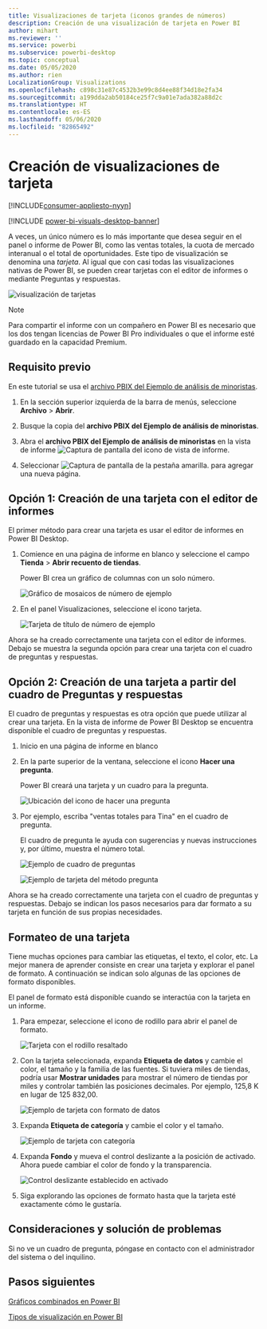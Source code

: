 ```yaml
---
title: Visualizaciones de tarjeta (iconos grandes de números)
description: Creación de una visualización de tarjeta en Power BI
author: mihart
ms.reviewer: ''
ms.service: powerbi
ms.subservice: powerbi-desktop
ms.topic: conceptual
ms.date: 05/05/2020
ms.author: rien
LocalizationGroup: Visualizations
ms.openlocfilehash: c898c31e87c4532b3e99c8d4ee88f34d18e2fa34
ms.sourcegitcommit: a199dda2ab50184ce25f7c9a01e7ada382a88d2c
ms.translationtype: HT
ms.contentlocale: es-ES
ms.lasthandoff: 05/06/2020
ms.locfileid: "82865492"
---
```

# <a name="create-card-visualizations"></a>Creación de visualizaciones de tarjeta

[!INCLUDE[consumer-appliesto-nyyn](../includes/consumer-appliesto-nyyn.md)]

[!INCLUDE [power-bi-visuals-desktop-banner](../includes/power-bi-visuals-desktop-banner.md)]

A veces, un único número es lo más importante que desea seguir en el panel o informe de Power BI, como las ventas totales, la cuota de mercado interanual o el total de oportunidades. Este tipo de visualización se denomina una *tarjeta*. Al igual que con casi todas las visualizaciones nativas de Power BI, se pueden crear tarjetas con el editor de informes o mediante Preguntas y respuestas.

![visualización de tarjetas](media/power-bi-visualization-card/pbi-opptuntiescard.png)

> [!NOTE]
> Para compartir el informe con un compañero en Power BI es necesario que los dos tengan licencias de Power BI Pro individuales o que el informe esté guardado en la capacidad Premium.

## <a name="prerequisite"></a>Requisito previo

En este tutorial se usa el [archivo PBIX del Ejemplo de análisis de minoristas](https://download.microsoft.com/download/9/6/D/96DDC2FF-2568-491D-AAFA-AFDD6F763AE3/Retail%20Analysis%20Sample%20PBIX.pbix).

1. En la sección superior izquierda de la barra de menús, seleccione **Archivo** \> **Abrir**.
   
2. Busque la copia del **archivo PBIX del Ejemplo de análisis de minoristas**.

1. Abra el **archivo PBIX del Ejemplo de análisis de minoristas** en la vista de informe ![Captura de pantalla del icono de vista de informe](media/power-bi-visualization-kpi/power-bi-report-view.png).

1. Seleccionar ![Captura de pantalla de la pestaña amarilla.](media/power-bi-visualization-kpi/power-bi-yellow-tab.png) para agregar una nueva página.

## <a name="option-1-create-a-card-using-the-report-editor"></a>Opción 1: Creación de una tarjeta con el editor de informes

El primer método para crear una tarjeta es usar el editor de informes en Power BI Desktop.

1. Comience en una página de informe en blanco y seleccione el campo **Tienda** \> **Abrir recuento de tiendas**.

    Power BI crea un gráfico de columnas con un solo número.

   ![Gráfico de mosaicos de número de ejemplo](media/power-bi-visualization-card/pbi-overview-chart.png)

2. En el panel Visualizaciones, seleccione el icono tarjeta.

   ![Tarjeta de título de número de ejemplo](media/power-bi-visualization-card/power-bi-card-visualization.png)

Ahora se ha creado correctamente una tarjeta con el editor de informes. Debajo se muestra la segunda opción para crear una tarjeta con el cuadro de preguntas y respuestas.

## <a name="option-2-create-a-card-from-the-qa-question-box"></a>Opción 2: Creación de una tarjeta a partir del cuadro de Preguntas y respuestas
El cuadro de preguntas y respuestas es otra opción que puede utilizar al crear una tarjeta. En la vista de informe de Power BI Desktop se encuentra disponible el cuadro de preguntas y respuestas.

1. Inicio en una página de informe en blanco

1. En la parte superior de la ventana, seleccione el icono **Hacer una pregunta**. 

    Power BI creará una tarjeta y un cuadro para la pregunta. 

   ![Ubicación del icono de hacer una pregunta](media/power-bi-visualization-card/power-bi-q-and-a-overview.png)

2. Por ejemplo, escriba "ventas totales para Tina" en el cuadro de pregunta.

    El cuadro de pregunta le ayuda con sugerencias y nuevas instrucciones y, por último, muestra el número total.  

   ![Ejemplo de cuadro de preguntas](media/power-bi-visualization-card/power-bi-q-and-a-box.png)

   ![Ejemplo de tarjeta del método pregunta](media/power-bi-visualization-card/power-bi-q-and-a-card.png)

Ahora se ha creado correctamente una tarjeta con el cuadro de preguntas y respuestas. Debajo se indican los pasos necesarios para dar formato a su tarjeta en función de sus propias necesidades.

## <a name="format-a-card"></a>Formateo de una tarjeta
Tiene muchas opciones para cambiar las etiquetas, el texto, el color, etc. La mejor manera de aprender consiste en crear una tarjeta y explorar el panel de formato. A continuación se indican solo algunas de las opciones de formato disponibles. 

El panel de formato está disponible cuando se interactúa con la tarjeta en un informe. 

1. Para empezar, seleccione el icono de rodillo para abrir el panel de formato. 

    ![Tarjeta con el rodillo resaltado](media/power-bi-visualization-card/power-bi-format-card-2.png)

2. Con la tarjeta seleccionada, expanda **Etiqueta de datos** y cambie el color, el tamaño y la familia de las fuentes. Si tuviera miles de tiendas, podría usar **Mostrar unidades** para mostrar el número de tiendas por miles y controlar también las posiciones decimales. Por ejemplo, 125,8 K en lugar de 125 832,00.

    ![Ejemplo de tarjeta con formato de datos](media/power-bi-visualization-card/power-bi-card-format-2.png)

3.  Expanda **Etiqueta de categoría** y cambie el color y el tamaño.

    ![Ejemplo de tarjeta con categoría](media/power-bi-visualization-card/power-bi-card-format-category.png)

4. Expanda **Fondo** y mueva el control deslizante a la posición de activado.  Ahora puede cambiar el color de fondo y la transparencia.

    ![Control deslizante establecido en activado](media/power-bi-visualization-card/power-bi-format-color-2.png)

5. Siga explorando las opciones de formato hasta que la tarjeta esté exactamente cómo le gustaría. 

## <a name="considerations-and-troubleshooting"></a>Consideraciones y solución de problemas
Si no ve un cuadro de pregunta, póngase en contacto con el administrador del sistema o del inquilino.    

## <a name="next-steps"></a>Pasos siguientes
[Gráficos combinados en Power BI](power-bi-visualization-combo-chart.md)

[Tipos de visualización en Power BI](power-bi-visualization-types-for-reports-and-q-and-a.md)
